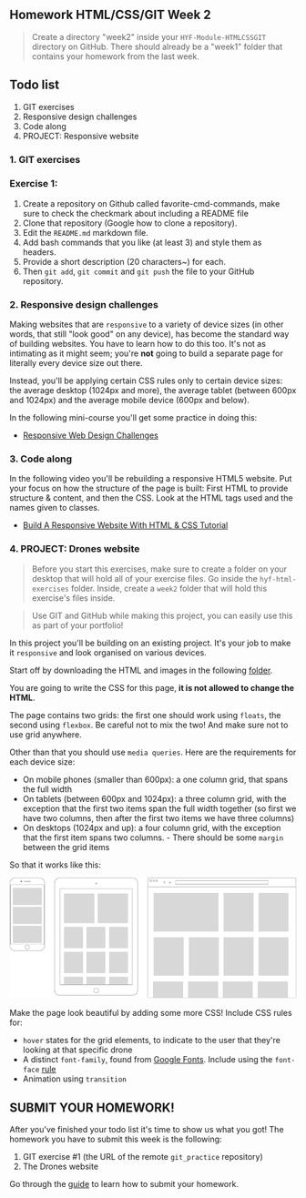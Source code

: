 ## Homework HTML/CSS/GIT Week 2

> Create a directory "week2" inside your `HYF-Module-HTMLCSSGIT` directory on GitHub. There should already be a "week1" folder that contains your homework from the last week.

## Todo list

1. GIT exercises
2. Responsive design challenges
3. Code along
4. PROJECT: Responsive website



### 1. GIT exercises

### Exercise 1:

1.   Create a repository on Github called favorite-cmd-commands, make sure to check the checkmark about including a README file
2.   Clone that repository (Google how to clone a repository).
3.   Edit the `README.md` markdown file.
4.   Add bash commands that you like (at least 3) and style them as headers.
5.   Provide a short description (20 characters~) for each.
6.   Then `git add`, `git commit` and `git push` the file to your GitHub repository.

### 2. Responsive design challenges

Making websites that are `responsive` to a variety of device sizes (in other words, that still "look good" on any device), has become the standard way of building websites. You have to learn how to do this too. It's not as intimating as it might seem; you're **not** going to build a separate page for literally every device size out there.

Instead, you'll be applying certain CSS rules only to certain device sizes: the average desktop (1024px and more), the average tablet (between 600px and 1024px) and the average mobile device (600px and below).

In the following mini-course you'll get some practice in doing this:

-   [Responsive Web Design Challenges](https://learn.freecodecamp.org/responsive-web-design/responsive-web-design-principles/)

### 3. Code along

In the following video you'll be rebuilding a responsive HTML5 website. Put your focus on how the structure of the page is built: First HTML to provide structure & content, and then the CSS. Look at the HTML tags used and the names given to classes.

-   [Build A Responsive Website With HTML & CSS Tutorial](https://www.youtube.com/watch?v=ZeDP-rzOnAA)

### 4. PROJECT: Drones website

> Before you start this exercises, make sure to create a folder on your desktop that will hold all of your exercise files. Go inside the `hyf-html-exercises` folder. Inside, create a `week2` folder that will hold this exercise's files inside.

> Use GIT and GitHub while making this project, you can easily use this as part of your portfolio!

In this project you'll be building on an existing project. It's your job to make it `responsive` and look organised on various devices.

Start off by downloading the HTML and images in the following [folder](https://github.com/HackYourFuture/HTML-CSS/tree/master/Week2/homework).

You are going to write the CSS for this page, **it is not allowed to change the HTML**.

The page contains two grids: the first one should work using `floats`, the second using `flexbox`. Be careful not to mix the two! And make sure not to use grid anywhere.

Other than that you should use `media queries`. Here are the requirements for each device size:

-   On mobile phones (smaller than 600px): a one column grid, that spans the full width
-   On tablets (between 600px and 1024px): a three column grid, with the exception that the first two items span the full width together (so first we have two columns, then after the first two items we have three columns)
-   On desktops (1024px and up): a four column grid, with the exception that the first item spans two columns. - There should be some `margin` between the grid items

So that it works like this:

![](./assets/wireframe.png)

Make the page look beautiful by adding some more CSS! Include CSS rules for:

-   `hover` states for the grid elements, to indicate to the user that they're looking at that specific drone
-   A distinct `font-family`, found from [Google Fonts](https://fonts.google.com/). Include using the `font-face` [rule](https://css-tricks.com/snippets/css/using-font-face/)
-   Animation using `transition`

## SUBMIT YOUR HOMEWORK!

After you've finished your todo list it's time to show us what you got! The homework you have to submit this week is the following:

1. GIT exercise #1 (the URL of the remote `git_practice` repository)
2. The Drones website

Go through the [guide](../hand-in-homework-guide.md) to learn how to submit your homework.
